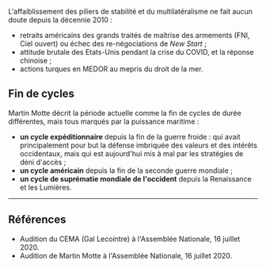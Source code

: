 L'affaiblissement des piliers de stabilité et du multilatéralisme ne fait aucun doute depuis la décennie 2010 :

- retraits américains des grands traités de maîtrise des armements (FNI, Ciel ouvert) ou échec des re-négociations de *New Start* ;
- attitude brutale des Etats-Unis pendant la crise du COVID, et la réponse chinoise ;
- actions turques en MEDOR au mepris du droit de la mer.

## Fin de cycles

Martin Motte décrit la période actuelle comme la fin de cycles de durée différentes, mais tous marqués par la puissance maritime :

- **un cycle expéditionnaire** depuis la fin de la guerre froide : qui avait principalement pour but la défense imbriquée des valeurs et des intérêts occidentaux, mais qui est aujourd'hui mis à mal par les stratégies de déni d'accès ;
- **un cycle américain** depuis la fin de la seconde guerre mondiale ;
- **un cycle de suprématie mondiale de l'occident** depuis la Renaissance et les Lumières.

---

## Références

- Audition du CEMA (Gal Lecointre) à l'Assemblée Nationale, 16 juillet 2020.
- Audition de Martin Motte à l'Assemblée Nationale, 16 juillet 2020.